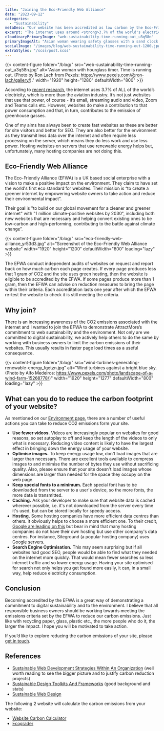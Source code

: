 ```yaml
---
title: "Joining the Eco-Friendly Web Alliance"
date: "2023-09-12"
categories:
  - "Sustainability"
metaDesc: "Our website has been accredited as low carbon by the Eco-Friendly Web Alliance, showing our commitment to digital sustainability. Find out why you should join too."
excerpt: "The internet uses around <strong>3.7% of the world's electricity</strong>, which is more than the whole aviation industry. Websites contribute to this power consumption and, in turn, contribute to the emission of greenhouse gases. Hosting websites on servers that use renewable energy helps, but unfortunately, many hosting companies are not doing this. The AttractMore website has now been accredited by the Eco-Friendly Alliance (EFWA) as having low carbon emissions after an independent audit. The EFWA is a UK-based social enterprise that aims to make a positive impact on the environment by creating a greener internet. Their goal is 'to build on our global movement for a cleaner and greener internet' with '1 million climate-positive websites by 2030'. In this article you can discover ways of reducing the carbon emissions of your site and show your commitment to digital sustainability."
cloudinaryPrimaryImage: "web-sustainability-time-running-out_u3q58n"
primaryImageAlt: "Asian woman wearing safety glasses with a sand clock hourglass timer and some dead twigs in front of her"
socialImage: "/images/blog/web-sustainability-time-running-out-1200.jpg"
extraStyles: "/scss/post.scss"
---
```


{{< content-figure folder="/blog/"
src="web-sustainability-time-running-out_u3q58n.jpg"
alt="Asian woman with hourglass timer. Time is running out. (Photo by Ron Lach from Pexels: https://www.pexels.com/@ron-lach/gallery/)."
width="1920" height="1280" defaultWidth="800" >}}

According to [recent research](https://ecofriendlyweb.org/), the internet uses 3.7% of ALL of the world’s electricity, which is more than the aviation industry. It’s not just websites that use that power, of course - it’s email, streaming audio and video, Zoom and Teams calls etc. However, websites do make a contribution to that power consumption and that, in turn, contributes to the emission of greenhouse gasses.

One of my aims has always been to create fast websites as these are better for site visitors and better for SEO. They are also better for the environment as they transmit less data over the internet and often require less processing on the server, which means they do less work and use less power. Hosting websites on servers that use renewable energy helps but, unfortunately, many hosting companies are not doing this.

## Eco-Friendly Web Alliance

The Eco-Friendly Alliance (EFWA) is a UK based social enterprise with a vision to make a positive impact on the environment. They claim to have set the world's first eco standard for websites. Their mission is “to create a greener internet by empowering website owners to take action and reduce their environmental impact”.

Their goal is "to build on our global movement for a cleaner and greener internet" with "1 million climate-positive websites by 2030", including both new websites that are necessary and helping convert existing ones to be low-carbon and high-performing, contributing to the battle against climate change”.

{{< content-figure folder="/blog/"
src="eco-friendly-web-alliance_yr53d3.jpg"
alt="Screenshot of the Eco-Friendly Web Alliance website"
width="1920" height="1200" defaultWidth="800"
loading="lazy" >}}

The EFWA conduct independent audits of websites on request and report back on how much carbon each page creates. If every page produces less that 1 gram of CO2 and the site uses green hosting, then the website is eligible to be accredited by the EFWA. If some pages produce more than 1 gram, then the EFWA can advise on reduction measures to bring the page within their criteria. Each accreditation lasts one year after which the EFWA re-test the website to check it is still meeting the criteria.

## Why join?

There is an increasing awareness of the CO2 emissions associated with the internet and I wanted to join the EFWA to demonstrate AttractMore’s commitment to web sustainability and the environment. Not only are we committed to digital sustainability, we actively help others to do the same by working with business owners to limit the carbon emissions of their websites. This usually results in faster page load times as a useful consequence.

{{< content-figure folder="/blog/"
src="wind-turbines-generating-renewable-energy_fgetzn.jpg"
alt="Wind turbines against a bright blue sky. (Photo by Alfo Medeiros: https://www.pexels.com/photo/landscape-of-a-wind-farm-15268778/)"
width="1920" height="1277" defaultWidth="800"
loading="lazy" >}}

## What can you do to reduce the carbon footprint of your website?

As mentioned on our [Environment page](https://www.attractmore.uk/environment/), there are a number of useful actions you can take to reduce CO2 emissions form your site.

- **Use fewer videos.** Videos are increasingly popular on websites for good reasons, so set autoplay to off and keep the length of the videos to only what is necessary. Reducing video content is likely to have the largest effect in bringing down the energy usage of your website.
- **Optimise images.** To keep energy usage low, don't load images that are larger than necessary. There are excellent tools available to compress images to and minimise the number of bytes they use without sacrificing quality. Also, please ensure that your site doesn't load images whose dimensions are larger than needed for the space they occupy on the web page.
- **Keep special fonts to a minimum.** Each special font has to be downloaded from the server to a user's device, so the more fonts, the more data is transmitted.
- **Caching.** Ask your developer to make sure that website data is cached wherever possible, i.e. it's not downloaded from the server every time it's used, but can be stored locally for speedy access.
- **Hosting.** Some hosting companies have more efficient data centres than others. It obviously helps to choose a more efficient one. To their credit, [Google are leading on this](https://www.google.com/about/datacenters/efficiency/) but bear in mind that many hosting companies do not have their own hosting but use other company's data centres. For instance, Siteground (a popular hosting company) uses Google servers.
- **Search Engine Optimisation.** This may seem surprising but if all websites had good SEO, people would be able to find what they needed on the internet more quickly. That would mean fewer searches so less internet traffic and so lower energy usage. Having your site optimised for search not only helps you get found more easily, it can, in a small way, help reduce electricity consumption.

## Conclusion

Becoming accredited by the EFWA is a great way of demonstrating a commitment to digital sustainability and to the environment. I believe that all responsible business owners should be working towards meeting the emissions criteria set by the EFWA to reduce our carbon emissions. Just like with recycling paper, glass, plastic etc., the more people who do it, the larger the impact. I hope you will be motivated to take action.

If you’d like to explore reducing the carbon emissions of your site, please [get in touch](https://www.attractmore.uk/contact/).

## References

- [Sustainable Web Development Strategies Within An Organization](https://www.smashingmagazine.com/2022/10/sustainable-web-development-strategies-organization/) (well worth reading to see the bigger picture and to justify carbon reduction projects)
- [Sustainable Design Toolkits And Frameworks](https://www.smashingmagazine.com/2023/07/sustainable-design-toolkits-and-resources/) (good background and stats)
- [Sustainable Web Design](https://sustainablewebdesign.org/)

The following 2 website will calculate the carbon emissions from your website:

- [Website Carbon Calculator](https://www.websitecarbon.com/)
- [Ecograder](https://ecograder.com/)
